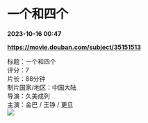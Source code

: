 # 一个和四个

**2023-10-16 00:47**

**https://movie.douban.com/subject/35151513**

标题：一个和四个  
评分：7  
片长：88分钟  
制片国家/地区：中国大陆  
导演：久美成列  
主演：金巴 / 王铮 / 更旦  
![](https://img2.doubanio.com/view/photo/s_ratio_poster/public/p2899266872.jpg)